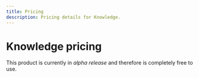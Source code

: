 ```yaml
---
title: Pricing
description: Pricing details for Knowledge.
---
```


# Knowledge pricing

This product is currently in _alpha release_ and therefore is completely free to use.

